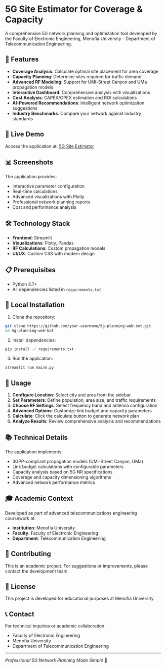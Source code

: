 # 5G Site Estimator for Coverage & Capacity

A comprehensive 5G network planning and optimization tool developed by the Faculty of Electronic Engineering, Menofia University - Department of Telecommunication Engineering.

## 🌟 Features

- **Coverage Analysis**: Calculate optimal site placement for area coverage
- **Capacity Planning**: Determine sites required for traffic demand
- **Advanced RF Modeling**: Support for UMi-Street Canyon and UMa propagation models
- **Interactive Dashboard**: Comprehensive analysis with visualizations
- **Cost Analysis**: CAPEX/OPEX estimation and ROI calculations
- **AI-Powered Recommendations**: Intelligent network optimization suggestions
- **Industry Benchmarks**: Compare your network against industry standards

## 🚀 Live Demo

Access the application at: [5G Site Estimator](https://5g-planning-bot.streamlit.app/)

## 📊 Screenshots

The application provides:

- Interactive parameter configuration
- Real-time calculations
- Advanced visualizations with Plotly
- Professional network planning reports
- Cost and performance analysis

## 🛠️ Technology Stack

- **Frontend**: Streamlit
- **Visualizations**: Plotly, Pandas
- **RF Calculations**: Custom propagation models
- **UI/UX**: Custom CSS with modern design

## 📋 Prerequisites

- Python 3.7+
- All dependencies listed in `requirements.txt`

## 🔧 Local Installation

1. Clone the repository:

```bash
git clone https://github.com/your-username/5g-planning-web-bot.git
cd 5g-planning-web-bot
```

2. Install dependencies:

```bash
pip install -r requirements.txt
```

3. Run the application:

```bash
streamlit run mainn.py
```

## 📡 Usage

1. **Configure Location**: Select city and area from the sidebar
2. **Set Parameters**: Define population, area size, and traffic requirements
3. **Choose RF Settings**: Select frequency band and antenna configuration
4. **Advanced Options**: Customize link budget and capacity parameters
5. **Calculate**: Click the calculate button to generate network plan
6. **Analyze Results**: Review comprehensive analysis and recommendations

## 📚 Technical Details

The application implements:

- 3GPP-compliant propagation models (UMi-Street Canyon, UMa)
- Link budget calculations with configurable parameters
- Capacity analysis based on 5G NR specifications
- Coverage and capacity dimensioning algorithms
- Advanced network performance metrics

## 🎓 Academic Context

Developed as part of advanced telecommunications engineering coursework at:

- **Institution**: Menofia University
- **Faculty**: Faculty of Electronic Engineering
- **Department**: Telecommunication Engineering

## 🤝 Contributing

This is an academic project. For suggestions or improvements, please contact the development team.

## 📄 License

This project is developed for educational purposes at Menofia University.

## 📞 Contact

For technical inquiries or academic collaboration:

- Faculty of Electronic Engineering
- Menofia University
- Department of Telecommunication Engineering

---

_Professional 5G Network Planning Made Simple_ 🚀
